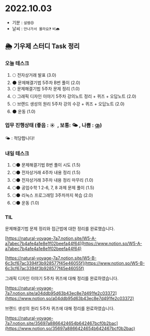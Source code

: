 # 2022.10.03

- 기분 : `설렘😍`
- 날씨 : `안나가서 몰라요❓` `비🌧️`

## 🌦️ 기우제 스터디 Task 정리

### 오늘 테스크

1. 🌕 전자상거래 발표 (3.0)
2. 🌑 문제해결기법 5주차 B번 풀이 (2.0)
3. 🌕 문제해결기법 5주차 문제 정리 (1.0)
4. 🌕 그래픽 디자인 이야기 5주차 강의노트 정리 + 퀴즈 + 오답노트 (2.0)
5. 🌕 브랜드 생성의 원리 5주차 강의 수강 + 퀴즈 + 오답노트 (2.0)
6. 🌑 운동 (1.0)

### 업무 진행상태 (좋음 : ☀  , 보통: 🌤 , 나쁨 : ⛈)

🌤 : 적당합니다!

### 내일 테스크

1. 🌕🌑 문제해결기법 B번 풀이 시도 (1.5)
2. 🌕🌑 전자상거래 4주차 내용 정리 (1.5)
3. 🌕🌑 전자상거래 3주차 내용 정리 마무리 (1.0)
4. 🌕🌑 공업수학 1 2-6, 7, 8 과제 문제 풀이 (1.5)
5. 🌕🌑 리눅스 프로그래밍 3주차까지 복습 (2.0)
6. 🌕🌑 운동 (1.0)

### TIL

문제해결기법 문제 정리와 접근법에 대한 정리를 완료했습니다.

[https://natural-voyage-7a7.notion.site/W5-A-a7abec7b4afe4a1e8e1f02beefa44f64](https://www.notion.so/W5-A-a7abec7b4afe4a1e8e1f02beefa44f64)

[https://natural-voyage-7a7.notion.site/W5-B-6c3cf67ac3394f3b928577f45e46055f](https://www.notion.so/W5-B-6c3cf67ac3394f3b928577f45e46055f)

그래픽 디자인 이야기 5주차 퀴즈에 대해 정리를 완료하였습니다.

[https://natural-voyage-7a7.notion.site/a04ddb95d63b43ec8e7d491fe2c03372](https://www.notion.so/a04ddb95d63b43ec8e7d491fe2c03372)

브랜드 생성의 원리 5주차 퀴즈에 대해 정리를 완료하였습니다.

[https://natural-voyage-7a7.notion.site/35697a8866424654b642467bcf0b2bac](https://www.notion.so/35697a8866424654b642467bcf0b2bac)
